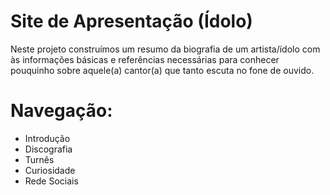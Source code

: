 # Site de Apresentação (Ídolo)

Neste projeto construímos um resumo da biografia de um artista/ídolo com às informações básicas e referências necessárias para conhecer pouquinho sobre aquele(a) cantor(a) que tanto escuta no fone de ouvido.

# Navegação:
- Introdução
- Discografia
- Turnês
- Curiosidade
- Rede Sociais
